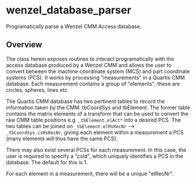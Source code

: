 # wenzel_database_parser
Programatically parse a Wenzel CMM Access database.

## Overview

The class herein exposes routines to interact programatically with the access database produced by a Wenzel CMM and allows the user to convert between the machine coordinate system (MCS) and part coordinate systems (PCS). It works by processing "measurements" in a Quartis CMM database. Each measurement contains a group of "elements"; these are circles, spheres, lines etc. 
      
The Quartis CMM database has two pertinent tables to record the information taken by the CMM: tbCoordSys and tbElement. The former table contains the matrix elements of a transform that can be used to convert the raw CMM table positions e.g. `_tbElement.elAct*` into a desired PCS. The two tables can be joined on `_tbElement.elMsRecNr` --> `_tbCoordSys.csMsRecNr`, giving each element within a measurement a PCS (many elements will thus have the same PCS).
      
There may also exist several PCSs for each measurement. In this case, the user is required to specify a "csId", which uniquely identifies a PCS in the database. The default for this is 1.
      
For each element in a measurement, there will be a unique "elRecNr".
